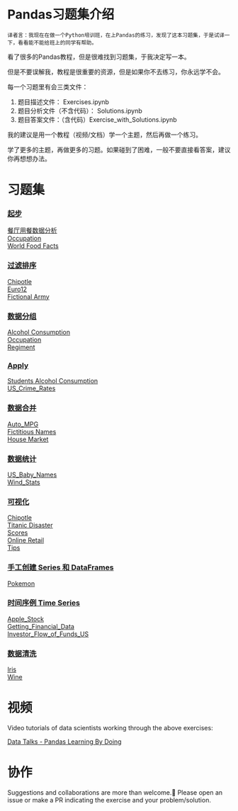 # Pandas习题集介绍

    译者言：我现在在做一个Python培训班，在上Pandas的练习，发现了这本习题集，于是试译一下，看看能不能给班上的同学有帮助。


看了很多的Pandas教程，但是很难找到习题集，于我决定写一本。

但是不要误解我，教程是很重要的资源，但是如果你不去练习，你永远学不会。

每一个习题里有会三类文件：

1. 题目描述文件： Exercises.ipynb 
2. 题目分析文件（不含代码）： Solutions.ipynb 
3. 题目答案文件：（含代码）Exercise_with_Solutions.ipynb

我的建议是用一个教程（视频/文档）学一个主题，然后再做一个练习。

学了更多的主题，再做更多的习题。如果碰到了困难，一般不要直接看答案，建议你再想想办法。




# 习题集



### [起步](https://github.com/liuhui998/pandas_exercises/tree/master/01_Getting_%26_Knowing_Your_Data)  
[餐厅用餐数据分析](https://github.com/liuhui998/pandas_exercises/tree/master/01_Getting_%26_Knowing_Your_Data/Chipotle)  
[Occupation](https://github.com/liuhui998/pandas_exercises/tree/master/01_Getting_%26_Knowing_Your_Data/Occupation)  
[World Food Facts](https://github.com/liuhui998/pandas_exercises/tree/master/01_Getting_%26_Knowing_Your_Data/World%20Food%20Facts)

### [过滤排序](https://github.com/liuhui998/pandas_exercises/tree/master/02_Filtering_%26_Sorting)
[Chipotle](https://github.com/liuhui998/pandas_exercises/tree/master/02_Filtering_%26_Sorting/Chipotle)  
[Euro12](https://github.com/liuhui998/pandas_exercises/tree/master/02_Filtering_%26_Sorting/Euro12)  
[Fictional Army](https://github.com/liuhui998/pandas_exercises/tree/master/02_Filtering_%26_Sorting/Fictional%20Army)

### [数据分组](https://github.com/liuhui998/pandas_exercises/tree/master/03_Grouping)
[Alcohol Consumption](https://github.com/liuhui998/pandas_exercises/tree/master/03_Grouping/Alcohol_Consumption)  
[Occupation](https://github.com/liuhui998/pandas_exercises/tree/master/03_Grouping/Occupation)  
[Regiment](https://github.com/liuhui998/pandas_exercises/tree/master/03_Grouping/Regiment)

### [Apply](https://github.com/liuhui998/pandas_exercises/tree/master/04_Apply)
[Students Alcohol Consumption](https://github.com/liuhui998/pandas_exercises/tree/master/04_Apply/Students_Alcohol_Consumption)  
[US_Crime_Rates](https://github.com/liuhui998/pandas_exercises/tree/master/04_Apply/US_Crime_Rates)     

### [数据合并](https://github.com/liuhui998/pandas_exercises/tree/master/05_Merge)
[Auto_MPG](https://github.com/liuhui998/pandas_exercises/tree/master/05_Merge/Auto_MPG)  
[Fictitious Names](https://github.com/liuhui998/pandas_exercises/tree/master/05_Merge/Fictitous%20Names)  
[House Market](https://github.com/liuhui998/pandas_exercises/tree/master/05_Merge/Housing%20Market)  

### [数据统计](https://github.com/liuhui998/pandas_exercises/tree/master/06_Stats)
[US_Baby_Names](https://github.com/liuhui998/pandas_exercises/tree/master/06_Stats/US_Baby_Names)  
[Wind_Stats](https://github.com/liuhui998/pandas_exercises/tree/master/06_Stats/Wind_Stats)

### [可视化](https://github.com/liuhui998/pandas_exercises/tree/master/07_Visualization)
[Chipotle](https://github.com/liuhui998/pandas_exercises/tree/master/07_Visualization/Chipotle)  
[Titanic Disaster](https://github.com/liuhui998/pandas_exercises/tree/master/07_Visualization/Titanic_Desaster)  
[Scores](https://github.com/liuhui998/pandas_exercises/tree/master/07_Visualization/Scores)  
[Online Retail](https://github.com/liuhui998/pandas_exercises/tree/master/07_Visualization/Online_Retail)  
[Tips](https://github.com/liuhui998/pandas_exercises/tree/master/07_Visualization/Tips)  

### [手工创建 Series 和 DataFrames](https://github.com/liuhui998/pandas_exercises/tree/master/08_Creating_Series_and_DataFrames)  
[Pokemon](https://github.com/liuhui998/pandas_exercises/tree/master/08_Creating_Series_and_DataFrames/Pokemon)  

### [时间序例 Time Series](https://github.com/liuhui998/pandas_exercises/tree/master/09_Time_Series)  
[Apple_Stock](https://github.com/liuhui998/pandas_exercises/tree/master/09_Time_Series/Apple_Stock)  
[Getting_Financial_Data](https://github.com/liuhui998/pandas_exercises/tree/master/09_Time_Series/Getting_Financial_Data)  
[Investor_Flow_of_Funds_US](https://github.com/liuhui998/pandas_exercises/tree/master/09_Time_Series/Getting_Financial_Data)  

### [数据清洗](https://github.com/liuhui998/pandas_exercises/tree/master/10_Deleting)  
[Iris](https://github.com/liuhui998/pandas_exercises/tree/master/10_Deleting/Iris)  
[Wine](https://github.com/liuhui998/pandas_exercises/tree/master/10_Deleting/Wine)  


# 视频

Video tutorials of data scientists working through the above exercises:

[Data Talks - Pandas Learning By Doing](https://www.youtube.com/watch?v=pu3IpU937xs&list=PLgJhDSE2ZLxaY_DigHeiIDC1cD09rXgJv)

# 协作

Suggestions and collaborations are more than welcome.🙂 Please open an issue or make a PR indicating the exercise and your problem/solution.
